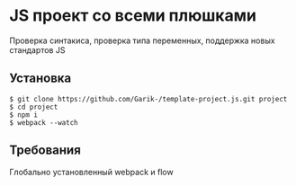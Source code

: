 # JS проект со всеми плюшками
Проверка синтакиса, проверка типа переменных, поддержка новых стандартов JS

## Установка
```
$ git clone https://github.com/Garik-/template-project.js.git project
$ cd project
$ npm i
$ webpack --watch
```

## Требования
Глобально установленный webpack и flow
